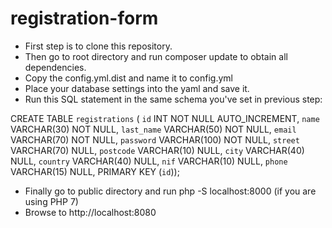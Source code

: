 # registration-form

* First step is to clone this repository.
* Then go to root directory and run composer update to obtain all dependencies.
* Copy the config.yml.dist and name it to config.yml
* Place your database settings into the yaml and save it.
* Run this SQL statement in the same schema you've set in previous step:

CREATE TABLE `registrations` (
  `id` INT NOT NULL AUTO_INCREMENT,
  `name` VARCHAR(30) NOT NULL,
  `last_name` VARCHAR(50) NOT NULL,
  `email` VARCHAR(70) NOT NULL,
  `password` VARCHAR(100) NOT NULL,
  `street` VARCHAR(70) NULL,
  `postcode` VARCHAR(10) NULL,
  `city` VARCHAR(40) NULL,
  `country` VARCHAR(40) NULL,
  `nif` VARCHAR(10) NULL,
  `phone` VARCHAR(15) NULL,
  PRIMARY KEY (`id`));
  
  * Finally go to public directory and run php -S localhost:8000 (if you are using PHP 7)
  * Browse to http://localhost:8080
